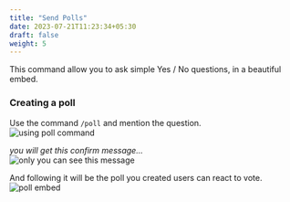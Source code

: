```yaml
---
title: "Send Polls"
date: 2023-07-21T11:23:34+05:30
draft: false
weight: 5
---
```


This command allow you to ask simple Yes / No questions, in a beautiful embed.

### Creating a poll

Use the command `/poll` and mention the question.\
![using poll command](https://media.discordapp.net/attachments/1047524395893137510/1131824851095658496/image.png)

_you will get this confirm message..._\
![only you can see this message](https://media.discordapp.net/attachments/1047524395893137510/1131825230252359720/image.png)

And following it will be the poll you created users can react to vote.\
![poll embed](https://media.discordapp.net/attachments/1047524395893137510/1131825488378204230/image.png)
